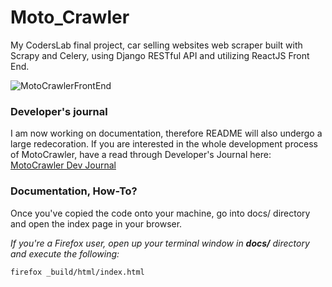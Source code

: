 # Moto_Crawler
My CodersLab final project, car selling websites web scraper built with Scrapy and Celery, using Django RESTful API 
and utilizing ReactJS Front End.

![MotoCrawlerFrontEnd](https://snipboard.io/UmSX4R.jpg)

### Developer's journal
I am now working on documentation, therefore README will also undergo a large redecoration.
If you are interested in the whole development process of MotoCrawler, have a read through Developer's Journal
here: [MotoCrawler Dev Journal](https://github.com/PSarapata/Moto_Crawler/blob/main/dev_journal.txt)

### Documentation, How-To?
Once you've copied the code onto your machine, go into docs/ directory and open the index page in your browser.

*If you're a Firefox user, open up your terminal window in ***docs/*** directory and execute the following:*

`firefox _build/html/index.html`
